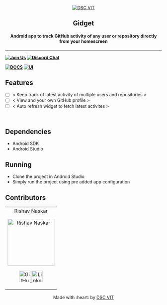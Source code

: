 <p align="center">
<a href="https://dscvit.com">
	<img src="https://user-images.githubusercontent.com/30529572/92081025-fabe6f00-edb1-11ea-9169-4a8a61a5dd45.png" alt="DSC VIT"/>
</a>
	<h2 align="center">  Gidget  </h2>
	<h4 align="center">  Android app to track GitHub activity of any user or repository directly from your homescreen  <h4>
</p>

---
[![Join Us](https://img.shields.io/badge/Join%20Us-Developer%20Student%20Clubs-red)](https://dsc.community.dev/vellore-institute-of-technology/)
[![Discord Chat](https://img.shields.io/discord/760928671698649098.svg)](https://discord.gg/498KVdSKWR)

[![DOCS](https://img.shields.io/badge/Documentation-see%20docs-green?style=flat-square&logo=appveyor)](INSERT_LINK_FOR_DOCS_HERE) 
  [![UI ](https://img.shields.io/badge/User%20Interface-Link%20to%20UI-orange?style=flat-square&logo=appveyor)](INSERT_UI_LINK_HERE)


## Features
- [ ]  < Keep track of latest activity of multiple users and repositories >
- [ ]  < View and your own GitHub profile >
- [ ]  < Auto refresh widget to fetch latest activites >

<br>

## Dependencies
 - Android SDK
 - Android Studio


## Running

- Clone the project in Android Studio
- Simply run the project using pre added app configuration


## Contributors

<table>
	<tr align="center">
		<td>
		Rishav Naskar
		<p align="center">
			<img src = "https://avatars.githubusercontent.com/u/59786899?v=4" width="150" height="150" alt="Rishav Naskar">
		</p>
			<p align="center">
				<a href = "https://github.com/rishavnaskar">
					<img src = "http://www.iconninja.com/files/241/825/211/round-collaboration-social-github-code-circle-network-icon.svg" width="36" height = "36" alt="GitHub"/>
				</a>
				<a href = "https://www.linkedin.com/in/rishav-naskar-9621101a6/">
					<img src = "http://www.iconninja.com/files/863/607/751/network-linkedin-social-connection-circular-circle-media-icon.svg" width="36" height="36" alt="LinkedIn"/>
				</a>
			</p>
		</td>
	</tr>
</table>

<p align="center">
	Made with :heart: by <a href="https://dscvit.com">DSC VIT</a>
</p>
